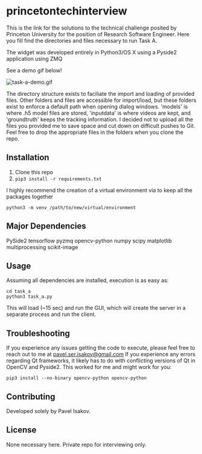 # princetontechinterview

This is the link for the solutions to the technical challenge posited by Princeton University for the position of Research Software Engineer. Here you fill find the directories and files necessary to run Task A. 

The widget was developed entirely in Python3/OS X using a Pyside2 application using ZMQ

See a demo gif below!

![task-a-demo.gif](task-a-demo.gif)

The directory structure exists to faciliate the import and loading of provided files. Other folders and files are accessible for import/load, but these folders exist to enforce a default path when opening dialog windows. 'models' is where .h5 model files are stored, 'inputdata' is where videos are kept, and 'groundtruth' keeps the tracking information. I decided not to upload all the files you provided me to save space and cut down on difficult pushes to Git. Feel free to drop the appropriate files in the folders when you clone the repo.

## Installation
1. Clone this repo
2. `pip3 install -r requirements.txt`
  
  I highly recommend the creation of a virtual environment via to keep all the packages together
  ```
  python3 -m venv /path/to/new/virtual/environment
  ```
## Major Dependencies
PySide2
tensorflow
pyzmq
opencv-python
numpy
scipy
matplotlib
multiprocessing
scikit-image

## Usage
Assuming all dependencies are installed, execution is as easy as:
```
cd task_a
python3 task_a.py
```
This will load (~15 sec) and run the GUI, which will create the server in a separate process and run the client.

## Troubleshooting
If you experience any issues getting the code to execute, please feel free to reach out to me at pavel.ser.isakov@gmail.com
If you experience any errors regarding Qt frameworks, it likely has to do with conflicting versions of Qt in OpenCV and Pyside2. This worked for me and might work for you:
```
pip3 install --no-binary opencv-python opencv-python
```

## Contributing
Developed solely by Pavel Isakov.

## License
None necessary here. Private repo for interviewing only.
